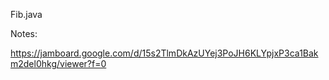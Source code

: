Fib.java 

Notes:

https://jamboard.google.com/d/15s2TlmDkAzUYej3PoJH6KLYpjxP3ca1Bakm2del0hkg/viewer?f=0

